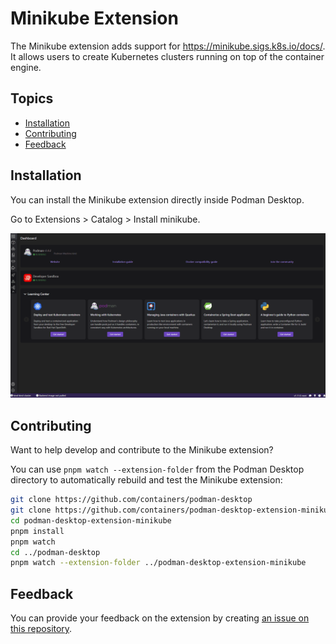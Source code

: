 # Minikube Extension

The Minikube extension adds support for https://minikube.sigs.k8s.io/docs/. It allows users to create Kubernetes clusters running on top of the container engine.

## Topics
- [Installation](#installation)
- [Contributing](#contributing)
- [Feedback](#feedback)

## Installation

You can install the Minikube extension directly inside Podman Desktop.

Go to Extensions > Catalog > Install minikube.

![](https://github.com/containers/podman-desktop-media/raw/minikube/gifs/install_minikube_extension.gif)

## Contributing

Want to help develop and contribute to the Minikube extension?

You can use `pnpm watch --extension-folder` from the Podman Desktop directory to automatically rebuild and test the Minikube extension:

```sh
git clone https://github.com/containers/podman-desktop
git clone https://github.com/containers/podman-desktop-extension-minikube
cd podman-desktop-extension-minikube
pnpm install
pnpm watch
cd ../podman-desktop
pnpm watch --extension-folder ../podman-desktop-extension-minikube
```

## Feedback

You can provide your feedback on the extension by creating [an issue on this repository](https://github.com/containers/podman-desktop-extension-minikube/issues).
